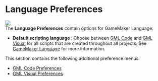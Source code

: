 # Language Preferences

  
![](https://gms.magecorn.com/Manual/assets/Images/Setup_And_Version/Preferences/Language_GML_Prefs.png)  
The **Language Preferences** contain options for GameMaker Language:

-   **Default scripting language** : Choose between [GML
    Code](../../GameMaker_Language/GameMaker_Language_Index) and
    [GML Visual](../../Drag_And_Drop/Drag_And_Drop_Index) for all
    scripts that are created throughout all projects. See [GameMaker
    Language](../../GameMaker_Language) for more information.

This section contains the following additional preference menus:

-   [GML Code Preferences](GML_Code_Preferences)
-   [GML Visual Preferences](GML_Visual_Preferences)
